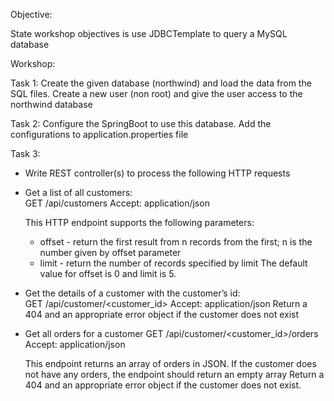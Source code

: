 Objective:

State workshop objectives is use JDBCTemplate to query a MySQL database


Workshop:

Task 1:
Create the given database (northwind) and load the data from the SQL files.
Create a new user (non root) and give the user access to the northwind database


Task 2:
Configure the SpringBoot to use this database. Add the configurations to application.properties file

Task 3:
- Write REST controller(s) to process the following HTTP requests 

- Get a list of all customers:<br>
    GET /api/customers
    Accept: application/json
    
    This HTTP endpoint supports the following parameters:
    - offset - return the first result from n records from the first; n is the number given by offset parameter
    - limit - return the number of records specified by limit
    The default value for offset is 0 and limit is 5.

- Get the details of a customer with the customer’s id:<br>
    GET /api/customer/<customer_id>
    Accept: application/json
    Return a 404 and an appropriate error object if the customer does not exist

- Get all orders for a customer
    GET /api/customer/<customer_id>/orders
    Accept: application/json

    This endpoint returns an array of orders in JSON. If the customer does not have any orders, the endpoint should return an empty array
    Return a 404 and an appropriate error object if the customer does not exist.

